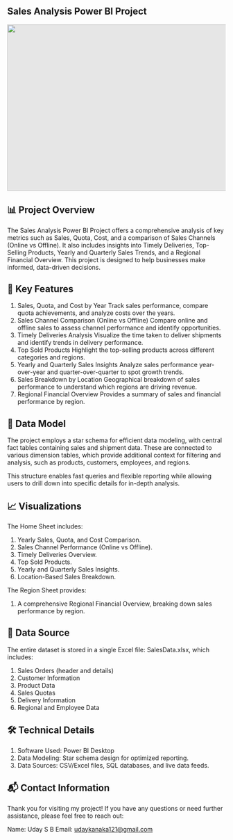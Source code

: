 ## Sales Analysis Power BI Project

<img style="display: block;-webkit-user-select: none;margin: auto;cursor: zoom-in;background-color: hsl(0, 0%, 90%);" src="https://cdn.dribbble.com/users/1523313/screenshots/13671653/data-analysis.gif" width="511" height="383">


## 📊 Project Overview
The Sales Analysis Power BI Project offers a comprehensive analysis of key metrics such as Sales, Quota, Cost, and a comparison of Sales Channels (Online vs Offline). It also includes insights into Timely Deliveries, Top-Selling Products, Yearly and Quarterly Sales Trends, and a Regional Financial Overview. This project is designed to help businesses make informed, data-driven decisions.


## 🔑 Key Features
1. Sales, Quota, and Cost by Year
Track sales performance, compare quota achievements, and analyze costs over the years.
2. Sales Channel Comparison (Online vs Offline)
Compare online and offline sales to assess channel performance and identify opportunities.
3. Timely Deliveries Analysis
Visualize the time taken to deliver shipments and identify trends in delivery performance.
4. Top Sold Products
Highlight the top-selling products across different categories and regions.
5. Yearly and Quarterly Sales Insights
Analyze sales performance year-over-year and quarter-over-quarter to spot growth trends.
6. Sales Breakdown by Location
Geographical breakdown of sales performance to understand which regions are driving revenue.
7. Regional Financial Overview
Provides a summary of sales and financial performance by region.


## 🧠 Data Model
The project employs a star schema for efficient data modeling, with central fact tables containing sales and shipment data. These are connected to various dimension tables, which provide additional context for filtering and analysis, such as products, customers, employees, and regions.

This structure enables fast queries and flexible reporting while allowing users to drill down into specific details for in-depth analysis.


## 📈 Visualizations
The Home Sheet includes:

1. Yearly Sales, Quota, and Cost Comparison.
2. Sales Channel Performance (Online vs Offline).
3. Timely Deliveries Overview.
4. Top Sold Products.
5. Yearly and Quarterly Sales Insights.
6. Location-Based Sales Breakdown.

The Region Sheet provides:

1. A comprehensive Regional Financial Overview, breaking down sales performance by region.



## 📂 Data Source
The entire dataset is stored in a single Excel file: SalesData.xlsx, which includes:
1. Sales Orders (header and details)
2. Customer Information
3. Product Data
4. Sales Quotas
5. Delivery Information
6. Regional and Employee Data



## 🛠️ Technical Details
1. Software Used: Power BI Desktop
2. Data Modeling: Star schema design for optimized reporting.
3. Data Sources: CSV/Excel files, SQL databases, and live data feeds.

## 📬 Contact Information
Thank you for visiting my project! If you have any questions or need further assistance, please feel free to reach out:

Name: Uday S B
Email: udaykanaka121@gmail.com
